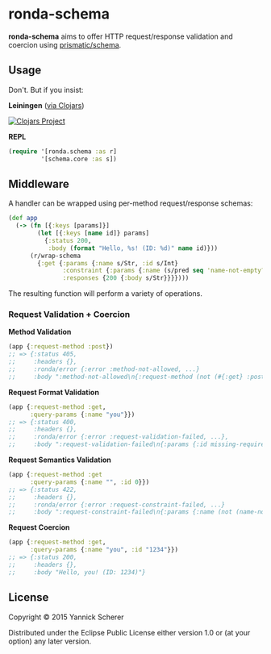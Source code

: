 # ronda-schema

__ronda-schema__ aims to offer HTTP request/response validation and coercion
using [prismatic/schema][schema].

## Usage

Don't. But if you insist:

__Leiningen__ ([via Clojars](http://clojars.org/ronda/schema))

[![Clojars Project](http://clojars.org/ronda/schema/latest-version.svg)](http://clojars.org/ronda/schema)

__REPL__

```clojure
(require '[ronda.schema :as r]
         '[schema.core :as s])
```

## Middleware

A handler can be wrapped using per-method request/response schemas:

```clojure
(def app
  (-> (fn [{:keys [params]}]
        (let [{:keys [name id]} params]
          {:status 200,
           :body (format "Hello, %s! (ID: %d)" name id)}))
      (r/wrap-schema
        {:get {:params {:name s/Str, :id s/Int}
               :constraint {:params {:name (s/pred seq 'name-not-empty?)}}
               :responses {200 {:body s/Str}}}})))
```

The resulting function will perform a variety of operations.

### Request Validation + Coercion

__Method Validation__

```clojure
(app {:request-method :post})
;; => {:status 405,
;;     :headers {},
;;     :ronda/error {:error :method-not-allowed, ...}
;;     :body ":method-not-allowed\n{:request-method (not (#{:get} :post))}"}
```

__Request Format Validation__

```clojure
(app {:request-method :get,
      :query-params {:name "you"}})
;; => {:status 400,
;;     :headers {},
;;     :ronda/error {:error :request-validation-failed, ...},
;;     :body ":request-validation-failed\n{:params {:id missing-required-key}}"}
```

__Request Semantics Validation__

```clojure
(app {:request-method :get
      :query-params {:name "", :id 0}})
;; => {:status 422,
;;     :headers {},
;;     :ronda/error {:error :request-constraint-failed, ...}
;;     :body ":request-constraint-failed\n{:params {:name (not (name-not-empty? \"\"))}}"
```

__Request Coercion__

```clojure
(app {:request-method :get,
      :query-params {:name "you", :id "1234"}})
;; => {:status 200,
;;     :headers {},
;;     :body "Hello, you! (ID: 1234)"}
```

## License

Copyright &copy; 2015 Yannick Scherer

Distributed under the Eclipse Public License either version 1.0 or (at
your option) any later version.

[schema]: https://github.com/prismatic/schema
